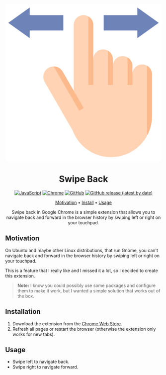 <div align="center">

![swipe-back Logo](assets/logo.svg)

# Swipe Back

[![JavaScript](https://img.shields.io/badge/JavaScript-ES6+-informational?style=for-the-badge&logo=javascript&logoColor=white)](https://developer.mozilla.org/en-US/docs/Web/JavaScript)
[![Chrome](https://img.shields.io/badge/Chrome-Extension-informational?style=for-the-badge&logo=google-chrome&logoColor=white)](https://chromewebstore.google.com/detail/clmmakdjojjcfjainblcjcglejkagkma)
[![GitHub](https://img.shields.io/badge/GitHub-Repository-informational?style=for-the-badge&logo=github&logoColor=white)](https://github.com/mistweaverco/chrome-extension-swipe-back)
[![GitHub release (latest by date)](https://img.shields.io/github/v/release/mistweaverco/chrome-extension-swipe-back?style=for-the-badge)](https://github.com/mistweaverco/chrome-extension-swipe-back/releases/latest)

[Motivation](#motivation) • [Install](#install) • [Usage](#usage)

<p></p>

Swipe back in Google Chrome is a simple extension that
allows you to navigate back and forward in the browser history by swiping left or right on your touchpad.

<p></p>

</div>


## Motivation

On Ubuntu and maybe other Linux distributions, that run Gnome,
you can't navigate back and forward in the browser history by swiping left or right on your touchpad.

This is a feature that I really like and I missed it a lot, so I decided to create this extension.

> **Note:**
> I know you could possibly use some packages and configure them to make it work,
> but I wanted a simple solution that works out of the box.

## Installation

1. Download the extension from the [Chrome Web Store](https://chromewebstore.google.com/detail/clmmakdjojjcfjainblcjcglejkagkma).
2. Refresh all pages or restart the browser (otherwise the extension only works for new tabs).

## Usage

- Swipe left to navigate back.
- Swipe right to navigate forward.
